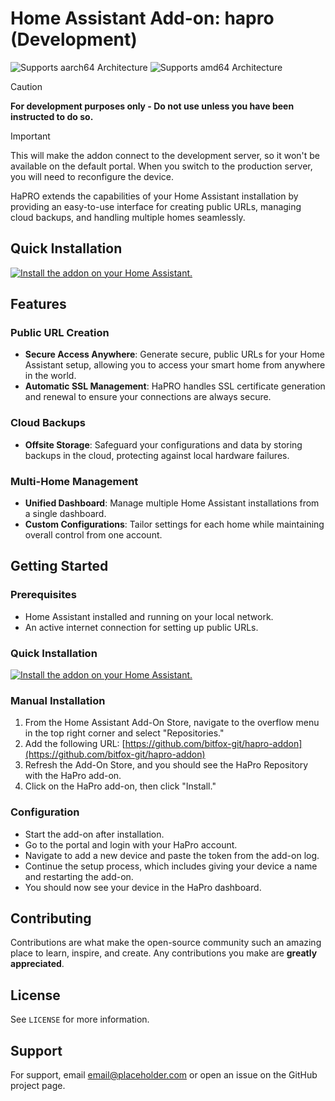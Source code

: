 # Home Assistant Add-on: hapro (Development)

![Supports aarch64 Architecture][aarch64-shield]
![Supports amd64 Architecture][amd64-shield]
> [!CAUTION]
> **For development purposes only - Do not use unless you have been instructed to do so.**

> [!IMPORTANT]
> This will make the addon connect to the development server, so it won't be available on the default portal.
> When you switch to the production server, you will need to reconfigure the device.

<!-- ![Supports armhf Architecture][armhf-shield] -->
<!-- ![Supports armv7 Architecture][armv7-shield] -->
<!-- ![Supports i386 Architecture][i386-shield] -->

HaPRO extends the capabilities of your Home Assistant installation by providing an easy-to-use interface for creating public URLs, managing cloud backups, and handling multiple homes seamlessly.

## Quick Installation
[![Install the addon on your Home Assistant.](https://my.home-assistant.io/badges/supervisor_add_addon_repository.svg)](https://my.home-assistant.io/redirect/supervisor_add_addon_repository/?repository_url=https%3A%2F%2Fgithub.com%2Fbitfox-git%2Fhapro-addon)

## Features

### Public URL Creation

- **Secure Access Anywhere**: Generate secure, public URLs for your Home Assistant setup, allowing you to access your smart home from anywhere in the world.
- **Automatic SSL Management**: HaPRO handles SSL certificate generation and renewal to ensure your connections are always secure.

### Cloud Backups

<!-- - **Scheduled Backups**: Configure automatic backups on a daily, weekly, or monthly basis. -->
- **Offsite Storage**: Safeguard your configurations and data by storing backups in the cloud, protecting against local hardware failures.

### Multi-Home Management

- **Unified Dashboard**: Manage multiple Home Assistant installations from a single dashboard.
- **Custom Configurations**: Tailor settings for each home while maintaining overall control from one account.

## Getting Started

### Prerequisites

- Home Assistant installed and running on your local network.
- An active internet connection for setting up public URLs.

### Quick Installation
[![Install the addon on your Home Assistant.](https://my.home-assistant.io/badges/supervisor_add_addon_repository.svg)](https://my.home-assistant.io/redirect/supervisor_add_addon_repository/?repository_url=https%3A%2F%2Fgithub.com%2Fbitfox-git%2Fhapro-addon)

### Manual Installation

1. From the Home Assistant Add-On Store, navigate to the overflow menu in the top right corner and select "Repositories."
2. Add the following URL: [https://github.com/bitfox-git/hapro-addon](https://github.com/bitfox-git/hapro-addon)
3. Refresh the Add-On Store, and you should see the HaPro Repository with the HaPro add-on.
4. Click on the HaPro add-on, then click "Install."

### Configuration

-  Start the add-on after installation.
- Go to the portal and login with your HaPro account.
- Navigate to add a new device and paste the token from the add-on log.
- Continue the setup process, which includes giving your device a name and restarting the add-on.
- You should now see your device in the HaPro dashboard.

## Contributing

Contributions are what make the open-source community such an amazing place to learn, inspire, and create. Any contributions you make are **greatly appreciated**.

## License

See `LICENSE` for more information.

## Support

For support, email email@placeholder.com or open an issue on the GitHub project page.


[aarch64-shield]: https://img.shields.io/badge/aarch64-yes-green.svg
[amd64-shield]: https://img.shields.io/badge/amd64-yes-green.svg
[armhf-shield]: https://img.shields.io/badge/armhf-yes-green.svg
[armv7-shield]: https://img.shields.io/badge/armv7-yes-green.svg
[i386-shield]: https://img.shields.io/badge/i386-yes-green.svg
